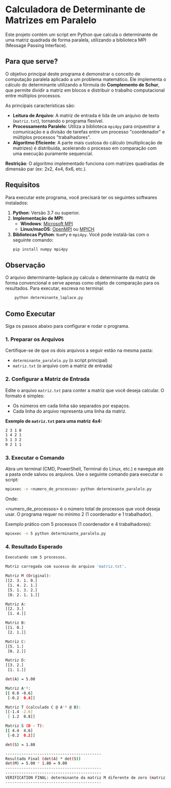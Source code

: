 # Calculadora de Determinante de Matrizes em Paralelo

Este projeto contém um script em Python que calcula o determinante de uma matriz quadrada de forma paralela, utilizando a biblioteca MPI (Message Passing Interface).

## Para que serve?

O objetivo principal deste programa é demonstrar o conceito de computação paralela aplicado a um problema matemático. Ele implementa o cálculo do determinante utilizando a fórmula do **Complemento de Schur**, que permite dividir a matriz em blocos e distribuir o trabalho computacional entre múltiplos processos.

As principais características são:
- **Leitura de Arquivo**: A matriz de entrada é lida de um arquivo de texto (`matriz.txt`), tornando o programa flexível.
- **Processamento Paralelo**: Utiliza a biblioteca `mpi4py` para orquestrar a comunicação e a divisão de tarefas entre um processo "coordenador" e múltiplos processos "trabalhadores".
- **Algoritmo Eficiente**: A parte mais custosa do cálculo (multiplicação de matrizes) é distribuída, acelerando o processo em comparação com uma execução puramente sequencial.

**Restrição**: O algoritmo implementado funciona com matrizes quadradas de dimensão par (ex: 2x2, 4x4, 6x6, etc.).

## Requisitos

Para executar este programa, você precisará ter os seguintes softwares instalados:

1.  **Python**: Versão 3.7 ou superior.
2.  **Implementação de MPI**:
    - **Windows**: [Microsoft MPI](https://learn.microsoft.com/en-us/message-passing-interface/microsoft-mpi)
    - **Linux/macOS**: [OpenMPI](https://www.open-mpi.org/) ou [MPICH](https://www.mpich.org/)
3.  **Bibliotecas Python**: `NumPy` e `mpi4py`. Você pode instalá-las com o seguinte comando:
    ```bash
    pip install numpy mpi4py
    ```
## Observação

O arquivo determinante-laplace.py calcula o determinante da matriz de forma convencional e serve apenas como objeto de comparação para os resultados. Para executar, escreva no terminal:
```bash
    python determinante_laplace.py
```
## Como Executar

Siga os passos abaixo para configurar e rodar o programa.

### 1. Preparar os Arquivos

Certifique-se de que os dois arquivos a seguir estão na mesma pasta:
- `determinante_paralelo.py` (o script principal)
- `matriz.txt` (o arquivo com a matriz de entrada)

### 2. Configurar a Matriz de Entrada

Edite o arquivo `matriz.txt` para conter a matriz que você deseja calcular. O formato é simples:
- Os números em cada linha são separados por espaços.
- Cada linha do arquivo representa uma linha da matriz.

**Exemplo de `matriz.txt` para uma matriz 4x4:**
```bash
2 3 1 0
1 4 2 1
5 1 3 2
0 2 1 1
```

### 3. Executar o Comando

Abra um terminal (CMD, PowerShell, Terminal do Linux, etc.) e navegue até a pasta onde salvou os arquivos. Use o seguinte comando para executar o script:

```bash
mpiexec -n <numero_de_processos> python determinante_paralelo.py
```
Onde:

<numero_de_processos> é o número total de processos que você deseja usar. O programa requer no mínimo 2 (1 coordenador e 1 trabalhador).

Exemplo prático com 5 processos (1 coordenador e 4 trabalhadores):

```bash
mpiexec -n 5 python determinante_paralelo.py
```

### 4. Resultado Esperado

```bash
Executando com 5 processos.

Matriz carregada com sucesso do arquivo 'matriz.txt'.

Matriz M (Original):
[[2. 3. 1. 0.]
 [1. 4. 2. 1.]
 [5. 1. 3. 2.]
 [0. 2. 1. 1.]]

Matriz A:
[[2. 3.]
 [1. 4.]]

Matriz B:
[[1. 0.]
 [2. 1.]]

Matriz C:
[[5. 1.]
 [0. 2.]]

Matriz D:
[[3. 2.]
 [1. 1.]]

det(A) = 5.00

Matriz A⁻¹:
[[ 0.8 -0.6]
 [-0.2  0.4]]

Matriz T (calculado C @ A⁻¹ @ B):
[[-1.4 -2.6]
 [ 1.2  0.8]]

Matriz S (D - T):
[[ 4.4  4.6]
 [-0.2  0.2]]

det(S) = 1.80

------------------------------------------
Resultado Final (det(A) * det(S))
det(M) = 5.00 * 1.80 = 9.00
------------------------------------------
------------------------------------------
VERIFICATION FINAL: determinante da matriz M diferente de zero (matriz != singular).
------------------------------------------
```